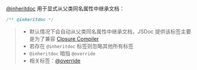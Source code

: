 [@inheritdoc](http://usejsdoc.org/tags-inheritdoc.html) 用于显式从父类同名属性中继承文档：

```js
/** @inheritdoc */
```

> - 默认情况下会自动从父类同名属性中继承文档，JSDoc 提供该标签主要是为了兼容 [Closure Compiler](https://developers.google.com/closure/compiler/)
> - 若存在 `@inheritdoc` 标签则忽略其他所有标签
> - `@inheritdoc` 暗指 `@override`
> - 相关标签：[@override](http://usejsdoc.org/tags-override.html)
